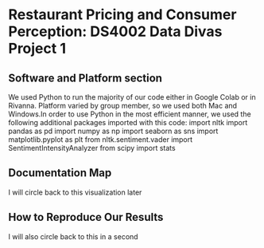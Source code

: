 # Restaurant Pricing and Consumer Perception: DS4002 Data Divas Project 1
## Software and Platform section
We used Python to run the majority of our code either in Google Colab or in Rivanna. Platform varied by group member, so we used both Mac and Windows.In order to use Python in the most efficient manner, we used the following additional packages imported with this code: 
import nltk
import pandas as pd
import numpy as np
import seaborn as sns
import matplotlib.pyplot as plt
from nltk.sentiment.vader import SentimentIntensityAnalyzer
from scipy import stats

## Documentation Map
 I will circle back to this visualization later

## How to Reproduce Our Results
I will also circle back to this in a second

